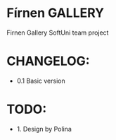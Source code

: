 Fírnen GALLERY
======

<p>
Firnen Gallery SoftUni team project
</p>


CHANGELOG:
=========
<p>
<ul>
<li>0.1 Basic version</li>
</ul>
</p>


TODO:
=========
<p>
<ul>
<li>1. Design by Polina</li>
</ul>
</p>